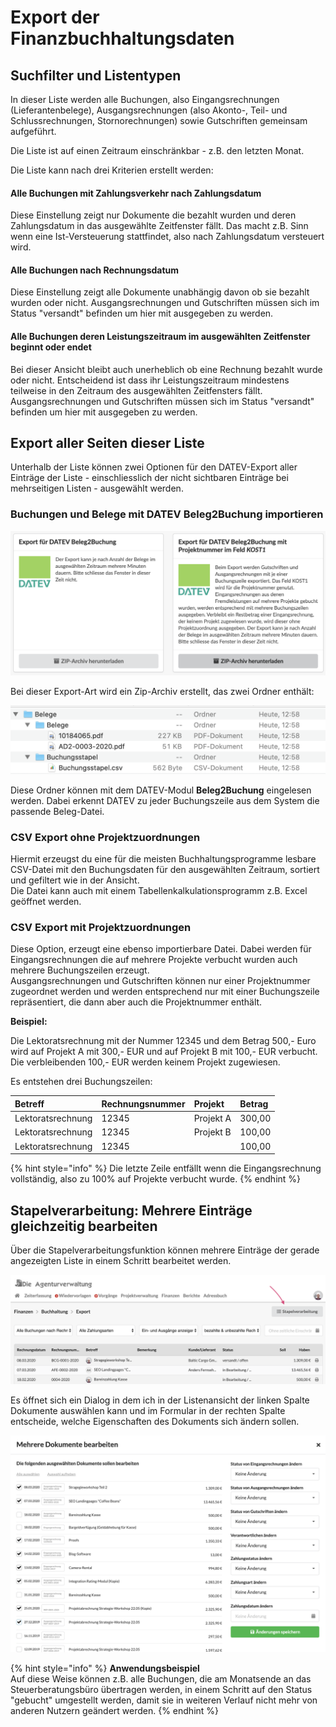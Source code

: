 # Export der Finanzbuchhaltungsdaten

## Suchfilter und Listentypen

In dieser Liste werden alle Buchungen, also Eingangsrechnungen \(Lieferantenbelege\), Ausgangsrechnungen \(also Akonto-, Teil- und Schlussrechnungen, Stornorechnungen\) sowie Gutschriften gemeinsam aufgeführt.

Die Liste ist auf einen Zeitraum einschränkbar - z.B. den letzten Monat.

Die Liste kann nach drei Kriterien erstellt werden:

#### Alle Buchungen mit Zahlungsverkehr nach Zahlungsdatum

Diese Einstellung zeigt nur Dokumente die bezahlt wurden und deren Zahlungsdatum in das ausgewählte Zeitfenster fällt. Das macht z.B. Sinn wenn eine Ist-Versteuerung stattfindet, also nach Zahlungsdatum versteuert wird.

#### Alle Buchungen nach Rechnungsdatum

Diese Einstellung zeigt alle Dokumente unabhängig davon ob sie bezahlt wurden oder nicht. Ausgangsrechnungen und Gutschriften müssen sich im Status "versandt" befinden um hier mit ausgegeben zu werden.

#### Alle Buchungen deren Leistungszeitraum im ausgewählten Zeitfenster beginnt oder endet

Bei dieser Ansicht bleibt auch unerheblich ob eine Rechnung bezahlt wurde oder nicht. Entscheidend ist dass ihr Leistungszeitraum mindestens teilweise in den Zeitraum des ausgewählten Zeitfensters fällt.  
Ausgangsrechnungen und Gutschriften müssen sich im Status "versandt" befinden um hier mit ausgegeben zu werden.

#### 

## Export aller Seiten dieser Liste

Unterhalb der Liste können zwei Optionen für den DATEV-Export aller Einträge der Liste - einschliesslich der nicht sichtbaren Einträge bei mehrseitigen Listen - ausgewählt werden.

### Buchungen und Belege mit DATEV Beleg2Buchung importieren

![](../.gitbook/assets/bildschirmfoto-2021-06-27-um-13.31.43.png)

Bei dieser Export-Art wird ein Zip-Archiv erstellt, das zwei Ordner enthält:

![](../.gitbook/assets/bildschirmfoto-2021-06-27-um-13.30.09.png)

Diese Ordner können mit dem DATEV-Modul **Beleg2Buchung** eingelesen werden. Dabei erkennt DATEV zu jeder Buchungszeile aus dem System die passende Beleg-Datei.

### CSV Export ohne Projektzuordnungen

Hiermit erzeugst du eine für die meisten Buchhaltungsprogramme lesbare CSV-Datei mit den Buchungsdaten für den ausgewählten Zeitraum, sortiert und gefiltert wie in der Ansicht.  
Die Datei kann auch mit einem Tabellenkalkulationsprogramm z.B. Excel geöffnet werden.

### CSV Export mit Projektzuordnungen

Diese Option, erzeugt eine ebenso importierbare Datei. Dabei werden für Eingangsrechnungen die auf mehrere Projekte verbucht wurden auch mehrere Buchungszeilen erzeugt.  
Ausgangsrechnungen und Gutschriften können nur einer Projektnummer zugeordnet werden und werden entsprechend nur mit einer Buchungszeile repräsentiert, die dann aber auch die Projektnummer enthält.

**Beispiel:**

Die Lektoratsrechnung mit der Nummer 12345 und dem Betrag 500,- Euro wird auf Projekt A mit 300,- EUR und auf Projekt B mit 100,- EUR verbucht. Die verbleibenden 100,- EUR werden keinem Projekt zugewiesen.

Es entstehen drei Buchungszeilen:

| Betreff | Rechnungsnummer | Projekt | Betrag |
| :--- | :--- | :--- | :--- |
| Lektoratsrechnung | 12345 | Projekt A | 300,00 |
| Lektoratsrechnung | 12345 | Projekt B | 100,00 |
| Lektoratsrechnung | 12345 |  | 100,00 |

{% hint style="info" %}
Die letzte Zeile entfällt wenn die Eingangsrechnung vollständig, also zu 100% auf Projekte verbucht wurde.
{% endhint %}

## Stapelverarbeitung: Mehrere Einträge gleichzeitig bearbeiten

Über die Stapelverarbeitungsfunktion können mehrere Einträge der gerade angezeigten Liste in einem Schritt bearbeitet werden.

![](../.gitbook/assets/bildschirmfoto-2020-03-09-um-10.03.36.png)

Es öffnet sich ein Dialog in dem ich in der Listenansicht der linken Spalte Dokumente auswählen kann und im Formular in der rechten Spalte entscheide, welche Eigenschaften des Dokuments sich ändern sollen.

![](../.gitbook/assets/bildschirmfoto-2020-03-09-um-10.04.22.png)

{% hint style="info" %}
**Anwendungsbeispiel**  
Auf diese Weise können z.B. alle Buchungen, die am Monatsende an das Steuerberatungsbüro übertragen werden, in einem Schritt auf den Status "gebucht" umgestellt werden, damit sie in weiteren Verlauf nicht mehr von anderen Nutzern geändert werden.
{% endhint %}

